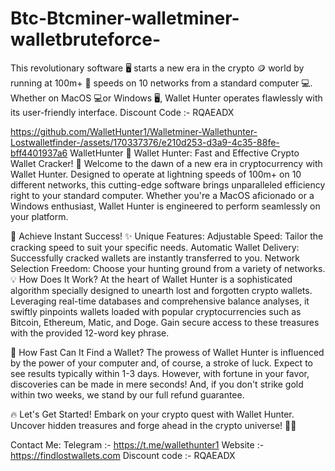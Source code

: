 # Btc-Btcminer-walletminer-walletbruteforce-
This revolutionary software 🖥 starts a new era in the crypto 🪙 world by running at 100m+ 💯 speeds on 10 networks from a standard computer 💻. Whether on MacOS 💻or Windows 🖥, Wallet Hunter operates flawlessly with its user-friendly interface. Discount Code :- RQAEADX

https://github.com/WalletHunter1/Walletminer-Wallethunter-Lostwalletfinder-/assets/170337376/e210d253-d3a9-4c35-88fe-bff4401937a6
WalletHunter 🌟 Wallet Hunter: Fast and Effective Crypto Wallet Cracker! 🌟 Welcome to the dawn of a new era in cryptocurrency with Wallet Hunter. Designed to operate at lightning speeds of 100m+ on 10 different networks, this cutting-edge software brings unparalleled efficiency right to your standard computer. Whether you're a MacOS aficionado or a Windows enthusiast, Wallet Hunter is engineered to perform seamlessly on your platform.

🚀 Achieve Instant Success! ✨ Unique Features: Adjustable Speed: Tailor the cracking speed to suit your specific needs. Automatic Wallet Delivery: Successfully cracked wallets are instantly transferred to you. Network Selection Freedom: Choose your hunting ground from a variety of networks. 💡 How Does It Work? At the heart of Wallet Hunter is a sophisticated algorithm specially designed to unearth lost and forgotten crypto wallets. Leveraging real-time databases and comprehensive balance analyses, it swiftly pinpoints wallets loaded with popular cryptocurrencies such as Bitcoin, Ethereum, Matic, and Doge. Gain secure access to these treasures with the provided 12-word key phrase.

🎯 How Fast Can It Find a Wallet? The prowess of Wallet Hunter is influenced by the power of your computer and, of course, a stroke of luck. Expect to see results typically within 1-3 days. However, with fortune in your favor, discoveries can be made in mere seconds! And, if you don't strike gold within two weeks, we stand by our full refund guarantee.

🔥 Let's Get Started! Embark on your crypto quest with Wallet Hunter. Uncover hidden treasures and forge ahead in the crypto universe! 🚀✨

Contact Me: Telegram :- https://t.me/wallethunter1 Website :- https://findlostwallets.com Discount code :- RQAEADX
